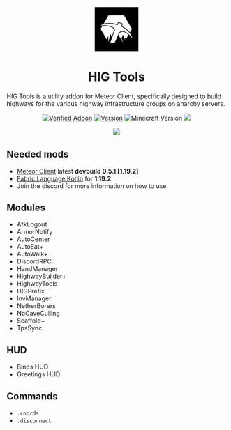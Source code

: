 <div align="center">
  <!-- Logo and Title -->
  <img src="/src/main/resources/assets/higtools/icon.png" alt="logo" width="20%"/>
  <h1>HIG Tools</h1>
</div>
  <p>HIG Tools is a utility addon for Meteor Client, specifically designed to build highways for the various highway infrastructure groups on anarchy servers.</p>
<div align="center">
  <!-- Fancy badges -->
  <a href="https://anticope.ml/pages/MeteorAddons.html"><img src="https://img.shields.io/badge/Verified%20Addon-Yes-blueviolet" alt="Verified Addon"></a>
  <a href="https://github.com/RedCarlos26/higtools/releases"><img src="https://img.shields.io/badge/Version-v2.1-blueviolet" alt="Version"></a>
  <img src="https://img.shields.io/badge/Minecraft%20Version-1.19.2-blueviolet" alt="Minecraft Version">
  <img src="https://img.shields.io/github/downloads/RedCarlos26/higtools/total?color=blueviolet&label=Downloads">
  <p href="https://discord.gg/a4jkKGJNdJ"><img src="https://invidget.switchblade.xyz/a4jkKGJNdJ"></p>
</div>

## Needed mods
- [Meteor Client](https://meteorclient.com/) latest __devbuild 0.5.1 [1.19.2]__
- [Fabric Language Kotlin](https://www.curseforge.com/minecraft/mc-mods/fabric-language-kotlin/files/all?filter-game-version=2020709689%3A9366) for __1.19.2__
- Join the discord for more information on how to use.

## Modules
- AfkLogout
- ArmorNotify
- AutoCenter
- AutoEat+
- AutoWalk+
- DiscordRPC
- HandManager
- HighwayBuilder+
- HighwayTools
- HIGPrefix
- InvManager
- NetherBorers
- NoCaveCulling
- Scaffold+
- TpsSync

## HUD
- Binds HUD
- Greetings HUD

## Commands
- `.coords`
- `.disconnect`
